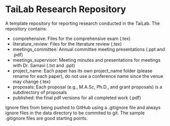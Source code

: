 # TaiLab Research Repository

A template repository for reporting research conducted in the TaiLab. The repository contains:

- comprehensive: Files for the comprehensive exam (.tex)
- literature_review: Files for the literature review (.tex)
- meetings_committee: Annual committee meeting presentations (.ppt and .pdf)
- meetings_supervisor: Meeting minutes and presentations for meetings with Dr. Samavi (.txt and .ppt)
- project_name: Each paper has its own project_name folder (please rename for each paper), do not use a conference name since the venue may change (.tex)
- proposals: Each proposal (e.g., M.A.Sc, Ph.D., and grant proposals) is a subdirectory of proposals
- published: the final pdf versions for all completed work (.pdf)

Ignore files from being pushed to GitHub using a .gitignore file and always ignore files in the data directory to be commited to git. The sample .gitignore files are good starting points.
